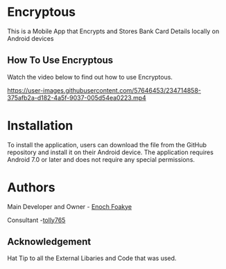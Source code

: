 # Encryptous

This is a Mobile App that Encrypts and Stores Bank Card Details locally on Android devices 

## How To Use Encryptous

Watch the video below to find out how to use Encryptous.


https://user-images.githubusercontent.com/57646453/234714858-375afb2a-d182-4a5f-9037-005d54ea0223.mp4


# Installation
To install the application, users can download the file from the GitHub repository and install it on their Android device. The application requires Android 7.0 or later and does not require any special permissions.

# Authors 

Main Developer and Owner - [Enoch Foakye](https://github.com/enochfoakye)

Consultant -[tolly765](https://github.com/tolly765)

## Acknowledgement

Hat Tip to all the External Libaries and Code that was used.
